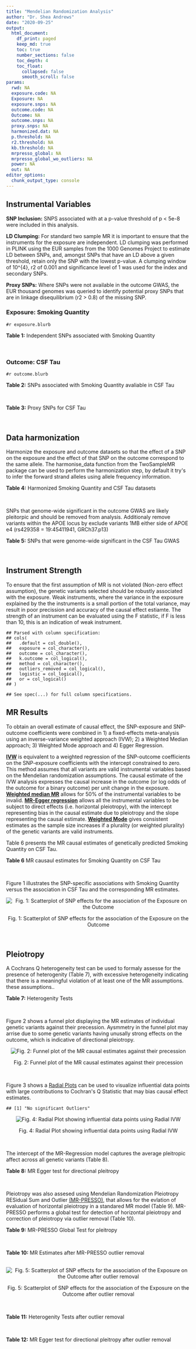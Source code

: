 ```yaml
---
title: "Mendelian Randomization Analysis"
author: "Dr. Shea Andrews"
date: "2020-09-25"
output:
  html_document:
    df_print: paged
    keep_md: true
    toc: true
    number_sections: false
    toc_depth: 4
    toc_float:
      collapsed: false
      smooth_scroll: false
params:
  rwd: NA
  exposure.code: NA
  Exposure: NA
  exposure.snps: NA
  outcome.code: NA
  Outcome: NA
  outcome.snps: NA
  proxy.snps: NA
  harmonized.dat: NA
  p.threshold: NA
  r2.threshold: NA
  kb.threshold: NA
  mrpresso_global: NA
  mrpresso_global_wo_outliers: NA
  power: NA
  out: NA
editor_options:
  chunk_output_type: console
---
```







## Instrumental Variables
**SNP Inclusion:** SNPS associated with at a p-value threshold of p < 5e-8 were included in this analysis.
<br>

**LD Clumping:** For standard two sample MR it is important to ensure that the instruments for the exposure are independent. LD clumping was performed in PLINK using the EUR samples from the 1000 Genomes Project to estimate LD between SNPs, and, amongst SNPs that have an LD above a given threshold, retain only the SNP with the lowest p-value. A clumping window of 10^{4}, r2 of 0.001 and significance level of 1 was used for the index and secondary SNPs.
<br>

**Proxy SNPs:** Where SNPs were not available in the outcome GWAS, the EUR thousand genomes was queried to identify potential proxy SNPs that are in linkage disequilibrium (r2 > 0.8) of the missing SNP.
<br>

### Exposure: Smoking Quantity
`#r exposure.blurb`
<br>

**Table 1:** Independent SNPs associated with Smoking Quantity
<div data-pagedtable="false">
  <script data-pagedtable-source type="application/json">
{"columns":[{"label":["SNP"],"name":[1],"type":["chr"],"align":["left"]},{"label":["CHROM"],"name":[2],"type":["dbl"],"align":["right"]},{"label":["POS"],"name":[3],"type":["dbl"],"align":["right"]},{"label":["REF"],"name":[4],"type":["chr"],"align":["left"]},{"label":["ALT"],"name":[5],"type":["chr"],"align":["left"]},{"label":["AF"],"name":[6],"type":["dbl"],"align":["right"]},{"label":["BETA"],"name":[7],"type":["dbl"],"align":["right"]},{"label":["SE"],"name":[8],"type":["dbl"],"align":["right"]},{"label":["Z"],"name":[9],"type":["dbl"],"align":["right"]},{"label":["P"],"name":[10],"type":["dbl"],"align":["right"]},{"label":["N"],"name":[11],"type":["dbl"],"align":["right"]},{"label":["TRAIT"],"name":[12],"type":["chr"],"align":["left"]}],"data":[{"1":"rs6663484","2":"1","3":"33878554","4":"T","5":"G","6":"0.3572470","7":"0.009431570","8":"0.001715454","9":"5.498","10":"3.843e-08","11":"335394","12":"Cigarettes_Per_Day"},{"1":"rs11264100","2":"1","3":"35591626","4":"A","5":"G","6":"0.8814240","7":"-0.010396900","8":"0.001714250","9":"-6.065","10":"1.323e-09","11":"335394","12":"Cigarettes_Per_Day"},{"1":"rs2072659","2":"1","3":"154548521","4":"C","5":"G","6":"0.1007260","7":"-0.012620500","8":"0.001711486","9":"-7.374","10":"1.659e-13","11":"335394","12":"Cigarettes_Per_Day"},{"1":"rs34973462","2":"1","3":"175993820","4":"C","5":"T","6":"0.4145770","7":"0.010078692","8":"0.001714646","9":"5.878","10":"4.157e-09","11":"335394","12":"Cigarettes_Per_Day"},{"1":"rs7599488","2":"2","3":"60718347","4":"C","5":"T","6":"0.4428680","7":"0.009946318","8":"0.001709871","9":"5.817","10":"5.974e-09","11":"337334","12":"Cigarettes_Per_Day"},{"1":"rs78408772","2":"2","3":"62710608","4":"C","5":"T","6":"0.0813701","7":"-0.009453846","8":"0.001710484","9":"-5.527","10":"3.250e-08","11":"337334","12":"Cigarettes_Per_Day"},{"1":"rs10204824","2":"2","3":"148372720","4":"A","5":"G","6":"0.5798550","7":"-0.012300300","8":"0.001706952","9":"-7.206","10":"5.754e-13","11":"337334","12":"Cigarettes_Per_Day"},{"1":"rs2084533","2":"3","3":"16872929","4":"C","5":"T","6":"0.3500730","7":"0.010643680","8":"0.001709005","9":"6.228","10":"4.718e-10","11":"337334","12":"Cigarettes_Per_Day"},{"1":"rs7431710","2":"3","3":"48935583","4":"G","5":"A","6":"0.6480000","7":"-0.012329218","8":"0.001711441","9":"-7.204","10":"5.832e-13","11":"335553","12":"Cigarettes_Per_Day"},{"1":"rs58889493","2":"3","3":"85622699","4":"T","5":"A","6":"0.6837700","7":"0.009410614","8":"0.001715074","9":"5.487","10":"4.095e-08","11":"335553","12":"Cigarettes_Per_Day"},{"1":"rs699165","2":"3","3":"136224697","4":"A","5":"G","6":"0.8056560","7":"0.009942930","8":"0.001709877","9":"5.815","10":"6.079e-09","11":"337334","12":"Cigarettes_Per_Day"},{"1":"rs28813180","2":"3","3":"158083918","4":"G","5":"A","6":"0.5027290","7":"-0.011008200","8":"0.001708552","9":"-6.443","10":"1.169e-10","11":"337334","12":"Cigarettes_Per_Day"},{"1":"rs1024323","2":"4","3":"3006043","4":"C","5":"T","6":"0.4675490","7":"-0.009949721","8":"0.001709868","9":"-5.819","10":"5.926e-09","11":"337334","12":"Cigarettes_Per_Day"},{"1":"rs11940255","2":"4","3":"67086288","4":"G","5":"A","6":"0.6773900","7":"-0.010943792","8":"0.001708633","9":"-6.405","10":"1.504e-10","11":"337334","12":"Cigarettes_Per_Day"},{"1":"rs10018253","2":"4","3":"67961464","4":"A","5":"C","6":"0.3268620","7":"0.022056800","8":"0.003634931","9":"6.068","10":"1.295e-09","11":"73380","12":"Cigarettes_Per_Day"},{"1":"rs7766641","2":"6","3":"26184102","4":"G","5":"A","6":"0.3434330","7":"-0.010904588","8":"0.001713211","9":"-6.365","10":"1.954e-10","11":"335553","12":"Cigarettes_Per_Day"},{"1":"rs215600","2":"7","3":"32333642","4":"G","5":"A","6":"0.6815510","7":"-0.016194228","8":"0.001702147","9":"-9.514","10":"1.829e-21","11":"337334","12":"Cigarettes_Per_Day"},{"1":"rs62447179","2":"7","3":"50339609","4":"G","5":"A","6":"0.3121600","7":"-0.009971783","8":"0.001709839","9":"-5.832","10":"5.466e-09","11":"337334","12":"Cigarettes_Per_Day"},{"1":"rs2741351","2":"8","3":"27418040","4":"A","5":"C","6":"0.8433190","7":"0.011704500","8":"0.001707690","9":"6.854","10":"7.189e-12","11":"337334","12":"Cigarettes_Per_Day"},{"1":"rs4236926","2":"8","3":"42578059","4":"T","5":"G","6":"0.7646630","7":"0.020466200","8":"0.001696893","9":"12.061","10":"1.700e-33","11":"337334","12":"Cigarettes_Per_Day"},{"1":"rs790564","2":"8","3":"64604218","4":"A","5":"C","6":"0.7583510","7":"-0.011035300","8":"0.001708519","9":"-6.459","10":"1.055e-10","11":"337334","12":"Cigarettes_Per_Day"},{"1":"rs112151537","2":"9","3":"136455785","4":"C","5":"T","6":"0.0419238","7":"0.012560790","8":"0.001706629","9":"7.360","10":"1.833e-13","11":"337334","12":"Cigarettes_Per_Day"},{"1":"rs3025383","2":"9","3":"136502369","4":"T","5":"C","6":"0.1737550","7":"-0.017286900","8":"0.001700802","9":"-10.164","10":"2.856e-24","11":"337334","12":"Cigarettes_Per_Day"},{"1":"rs11186852","2":"10","3":"93962124","4":"T","5":"C","6":"0.2589970","7":"0.009375700","8":"0.001710582","9":"5.481","10":"4.225e-08","11":"337334","12":"Cigarettes_Per_Day"},{"1":"rs7951365","2":"11","3":"16377044","4":"T","5":"C","6":"0.2905450","7":"0.011608000","8":"0.001707809","9":"6.797","10":"1.066e-11","11":"337334","12":"Cigarettes_Per_Day"},{"1":"rs10742683","2":"11","3":"43667625","4":"G","5":"A","6":"0.4711050","7":"-0.009435166","8":"0.001710509","9":"-5.516","10":"3.470e-08","11":"337334","12":"Cigarettes_Per_Day"},{"1":"rs113001570","2":"11","3":"46737412","4":"A","5":"T","6":"0.0538378","7":"0.010525000","8":"0.001709153","9":"6.158","10":"7.383e-10","11":"337334","12":"Cigarettes_Per_Day"},{"1":"rs7125588","2":"11","3":"113436072","4":"A","5":"G","6":"0.3864800","7":"-0.011853500","8":"0.001707506","9":"-6.942","10":"3.875e-12","11":"337334","12":"Cigarettes_Per_Day"},{"1":"rs11846838","2":"14","3":"104184737","4":"G","5":"A","6":"0.3943150","7":"0.010082117","8":"0.001709703","9":"5.897","10":"3.700e-09","11":"337334","12":"Cigarettes_Per_Day"},{"1":"rs632811","2":"15","3":"59155050","4":"A","5":"G","6":"0.3428420","7":"-0.011826700","8":"0.001832742","9":"-6.453","10":"1.097e-10","11":"292829","12":"Cigarettes_Per_Day"},{"1":"rs10519203","2":"15","3":"78814046","4":"G","5":"A","6":"0.6650290","7":"-0.060766535","8":"0.001663652","9":"-36.526","10":"4.310e-292","11":"330721","12":"Cigarettes_Per_Day"},{"1":"rs4887093","2":"15","3":"79043853","4":"C","5":"G","6":"0.3424310","7":"-0.030542300","8":"0.003612337","9":"-8.455","10":"2.780e-17","11":"73380","12":"Cigarettes_Per_Day"},{"1":"rs182317","2":"15","3":"89943601","4":"G","5":"T","6":"0.3247800","7":"-0.010572371","8":"0.001726101","9":"-6.125","10":"9.082e-10","11":"330721","12":"Cigarettes_Per_Day"},{"1":"rs1592485","2":"16","3":"52093549","4":"C","5":"A","6":"0.6552290","7":"-0.011163824","8":"0.001713294","9":"-6.516","10":"7.210e-11","11":"335394","12":"Cigarettes_Per_Day"},{"1":"rs12924872","2":"16","3":"69552215","4":"C","5":"T","6":"0.4650860","7":"-0.009492899","8":"0.001715378","9":"-5.534","10":"3.130e-08","11":"335394","12":"Cigarettes_Per_Day"},{"1":"rs258321","2":"16","3":"89756473","4":"A","5":"G","6":"0.3990170","7":"0.011058400","8":"0.001713425","9":"6.454","10":"1.086e-10","11":"335394","12":"Cigarettes_Per_Day"},{"1":"rs4485470","2":"18","3":"62125063","4":"G","5":"A","6":"0.6147690","7":"-0.010643685","8":"0.001709005","9":"-6.228","10":"4.729e-10","11":"337334","12":"Cigarettes_Per_Day"},{"1":"rs59208569","2":"19","3":"4044424","4":"G","5":"C","6":"0.8391680","7":"0.010931927","8":"0.001708648","9":"6.398","10":"1.576e-10","11":"337334","12":"Cigarettes_Per_Day"},{"1":"rs34406232","2":"19","3":"41305530","4":"C","5":"A","6":"0.0251468","7":"-0.016630341","8":"0.001718543","9":"-9.677","10":"3.793e-22","11":"330721","12":"Cigarettes_Per_Day"},{"1":"rs56113850","2":"19","3":"41353107","4":"T","5":"C","6":"0.5750370","7":"0.036126600","8":"0.001694336","9":"21.322","10":"7.140e-101","11":"330721","12":"Cigarettes_Per_Day"},{"1":"rs117875279","2":"19","3":"41498715","4":"G","5":"A","6":"0.0172289","7":"-0.010721377","8":"0.001725914","9":"-6.212","10":"5.230e-10","11":"330721","12":"Cigarettes_Per_Day"},{"1":"rs6078373","2":"20","3":"11863500","4":"G","5":"A","6":"0.4282090","7":"0.011213272","8":"0.001708299","9":"6.564","10":"5.243e-11","11":"337334","12":"Cigarettes_Per_Day"},{"1":"rs1737894","2":"20","3":"31054702","4":"C","5":"G","6":"0.4553280","7":"0.011746800","8":"0.001707638","9":"6.879","10":"6.042e-12","11":"337334","12":"Cigarettes_Per_Day"},{"1":"rs2273500","2":"20","3":"61986949","4":"T","5":"C","6":"0.1678790","7":"0.018190100","8":"0.001699691","9":"10.702","10":"9.928e-27","11":"337334","12":"Cigarettes_Per_Day"},{"1":"rs7281463","2":"21","3":"40520783","4":"A","5":"C","6":"0.3389620","7":"0.009589740","8":"0.001710316","9":"5.607","10":"2.061e-08","11":"337334","12":"Cigarettes_Per_Day"}],"options":{"columns":{"min":{},"max":[10]},"rows":{"min":[10],"max":[10]},"pages":{}}}
  </script>
</div>
<br>

### Outcome: CSF Tau
`#r outcome.blurb`
<br>

**Table 2:** SNPs associated with Smoking Quantity avaliable in CSF Tau
<div data-pagedtable="false">
  <script data-pagedtable-source type="application/json">
{"columns":[{"label":["SNP"],"name":[1],"type":["chr"],"align":["left"]},{"label":["CHROM"],"name":[2],"type":["dbl"],"align":["right"]},{"label":["POS"],"name":[3],"type":["dbl"],"align":["right"]},{"label":["REF"],"name":[4],"type":["chr"],"align":["left"]},{"label":["ALT"],"name":[5],"type":["chr"],"align":["left"]},{"label":["AF"],"name":[6],"type":["dbl"],"align":["right"]},{"label":["BETA"],"name":[7],"type":["dbl"],"align":["right"]},{"label":["SE"],"name":[8],"type":["dbl"],"align":["right"]},{"label":["Z"],"name":[9],"type":["dbl"],"align":["right"]},{"label":["P"],"name":[10],"type":["dbl"],"align":["right"]},{"label":["N"],"name":[11],"type":["dbl"],"align":["right"]},{"label":["TRAIT"],"name":[12],"type":["chr"],"align":["left"]}],"data":[{"1":"rs6663484","2":"1","3":"33878554","4":"T","5":"G","6":"0.3572470","7":"-0.0037580","8":"0.005983","9":"-0.62811299","10":"0.53000","11":"3146","12":"CSF_tau"},{"1":"rs34973462","2":"1","3":"175993820","4":"C","5":"T","6":"0.4145770","7":"-0.0062570","8":"0.005915","9":"-1.05781910","10":"0.29020","11":"3146","12":"CSF_tau"},{"1":"rs7599488","2":"2","3":"60718347","4":"C","5":"T","6":"0.4428680","7":"0.0030230","8":"0.005741","9":"0.52656332","10":"0.59860","11":"3146","12":"CSF_tau"},{"1":"rs2084533","2":"3","3":"16872929","4":"C","5":"T","6":"0.3500730","7":"0.0065970","8":"0.006089","9":"1.08342913","10":"0.27870","11":"3146","12":"CSF_tau"},{"1":"rs7431710","2":"3","3":"48935583","4":"G","5":"A","6":"0.6480000","7":"-0.0075110","8":"0.005922","9":"-1.26832000","10":"0.20480","11":"3146","12":"CSF_tau"},{"1":"rs58889493","2":"3","3":"85622699","4":"T","5":"A","6":"0.6837700","7":"0.0025920","8":"0.005835","9":"0.44421600","10":"0.65700","11":"3146","12":"CSF_tau"},{"1":"rs699165","2":"3","3":"136224697","4":"A","5":"G","6":"0.8056560","7":"0.0098110","8":"0.006511","9":"1.50683000","10":"0.13190","11":"3146","12":"CSF_tau"},{"1":"rs1024323","2":"4","3":"3006043","4":"C","5":"T","6":"0.4675490","7":"-0.0061550","8":"0.005779","9":"-1.06506316","10":"0.28700","11":"3146","12":"CSF_tau"},{"1":"rs11940255","2":"4","3":"67086288","4":"G","5":"A","6":"0.6773900","7":"0.0041380","8":"0.006245","9":"0.66261000","10":"0.50760","11":"3146","12":"CSF_tau"},{"1":"rs10018253","2":"4","3":"67961464","4":"A","5":"C","6":"0.3268620","7":"-0.0030480","8":"0.006488","9":"-0.46979038","10":"0.63850","11":"3146","12":"CSF_tau"},{"1":"rs7766641","2":"6","3":"26184102","4":"G","5":"A","6":"0.3434330","7":"-0.0054810","8":"0.006303","9":"-0.86958591","10":"0.38450","11":"3146","12":"CSF_tau"},{"1":"rs215600","2":"7","3":"32333642","4":"G","5":"A","6":"0.6815510","7":"0.0079880","8":"0.006016","9":"1.32779000","10":"0.18440","11":"3146","12":"CSF_tau"},{"1":"rs62447179","2":"7","3":"50339609","4":"G","5":"A","6":"0.3121600","7":"-0.0008372","8":"0.006349","9":"-0.13186329","10":"0.89510","11":"3146","12":"CSF_tau"},{"1":"rs2741351","2":"8","3":"27418040","4":"A","5":"C","6":"0.8433190","7":"0.0007708","8":"0.007419","9":"0.10389500","10":"0.91730","11":"3146","12":"CSF_tau"},{"1":"rs4236926","2":"8","3":"42578059","4":"T","5":"G","6":"0.7646630","7":"-0.0004703","8":"0.006902","9":"-0.06813970","10":"0.94570","11":"3146","12":"CSF_tau"},{"1":"rs790564","2":"8","3":"64604218","4":"A","5":"C","6":"0.7583510","7":"0.0002608","8":"0.006380","9":"0.04087770","10":"0.96740","11":"3146","12":"CSF_tau"},{"1":"rs3025383","2":"9","3":"136502369","4":"T","5":"C","6":"0.1737550","7":"-0.0031330","8":"0.007673","9":"-0.40831487","10":"0.68300","11":"3146","12":"CSF_tau"},{"1":"rs11186852","2":"10","3":"93962124","4":"T","5":"C","6":"0.2589970","7":"-0.0029040","8":"0.006555","9":"-0.44302059","10":"0.65780","11":"3146","12":"CSF_tau"},{"1":"rs7951365","2":"11","3":"16377044","4":"T","5":"C","6":"0.2905450","7":"0.0085440","8":"0.006277","9":"1.36115979","10":"0.17360","11":"3146","12":"CSF_tau"},{"1":"rs10742683","2":"11","3":"43667625","4":"G","5":"A","6":"0.4711050","7":"0.0031460","8":"0.005745","9":"0.54760661","10":"0.58400","11":"3146","12":"CSF_tau"},{"1":"rs113001570","2":"11","3":"46737412","4":"A","5":"T","6":"0.0538378","7":"-0.0077040","8":"0.012480","9":"-0.61730769","10":"0.53720","11":"3146","12":"CSF_tau"},{"1":"rs7125588","2":"11","3":"113436072","4":"A","5":"G","6":"0.3864800","7":"0.0001272","8":"0.005713","9":"0.02226501","10":"0.98220","11":"3146","12":"CSF_tau"},{"1":"rs632811","2":"15","3":"59155050","4":"A","5":"G","6":"0.3428420","7":"-0.0001360","8":"0.006155","9":"-0.02209586","10":"0.98240","11":"3146","12":"CSF_tau"},{"1":"rs10519203","2":"15","3":"78814046","4":"G","5":"A","6":"0.6650290","7":"0.0080240","8":"0.005899","9":"1.36023000","10":"0.17390","11":"3146","12":"CSF_tau"},{"1":"rs1592485","2":"16","3":"52093549","4":"C","5":"A","6":"0.6552290","7":"0.0002141","8":"0.005756","9":"0.03719600","10":"0.97030","11":"3146","12":"CSF_tau"},{"1":"rs12924872","2":"16","3":"69552215","4":"C","5":"T","6":"0.4650860","7":"-0.0018980","8":"0.005746","9":"-0.33031674","10":"0.74120","11":"3146","12":"CSF_tau"},{"1":"rs258321","2":"16","3":"89756473","4":"A","5":"G","6":"0.3990170","7":"-0.0143700","8":"0.006118","9":"-2.34880680","10":"0.01891","11":"3146","12":"CSF_tau"},{"1":"rs4485470","2":"18","3":"62125063","4":"G","5":"A","6":"0.6147690","7":"0.0038820","8":"0.005846","9":"0.66404400","10":"0.50680","11":"3146","12":"CSF_tau"},{"1":"rs34406232","2":"19","3":"41305530","4":"C","5":"A","6":"0.0251468","7":"0.0202000","8":"0.018990","9":"1.06371775","10":"0.28750","11":"3146","12":"CSF_tau"},{"1":"rs6078373","2":"20","3":"11863500","4":"G","5":"A","6":"0.4282090","7":"0.0070530","8":"0.005739","9":"1.22895975","10":"0.21920","11":"3146","12":"CSF_tau"},{"1":"rs1737894","2":"20","3":"31054702","4":"C","5":"G","6":"0.4553280","7":"0.0022320","8":"0.005929","9":"0.37645471","10":"0.70660","11":"3146","12":"CSF_tau"},{"1":"rs7281463","2":"21","3":"40520783","4":"A","5":"C","6":"0.3389620","7":"-0.0010900","8":"0.005663","9":"-0.19247749","10":"0.84730","11":"3146","12":"CSF_tau"},{"1":"rs11264100","2":"NA","3":"NA","4":"NA","5":"NA","6":"NA","7":"NA","8":"NA","9":"NA","10":"NA","11":"NA","12":"NA"},{"1":"rs2072659","2":"NA","3":"NA","4":"NA","5":"NA","6":"NA","7":"NA","8":"NA","9":"NA","10":"NA","11":"NA","12":"NA"},{"1":"rs78408772","2":"NA","3":"NA","4":"NA","5":"NA","6":"NA","7":"NA","8":"NA","9":"NA","10":"NA","11":"NA","12":"NA"},{"1":"rs10204824","2":"NA","3":"NA","4":"NA","5":"NA","6":"NA","7":"NA","8":"NA","9":"NA","10":"NA","11":"NA","12":"NA"},{"1":"rs28813180","2":"NA","3":"NA","4":"NA","5":"NA","6":"NA","7":"NA","8":"NA","9":"NA","10":"NA","11":"NA","12":"NA"},{"1":"rs112151537","2":"NA","3":"NA","4":"NA","5":"NA","6":"NA","7":"NA","8":"NA","9":"NA","10":"NA","11":"NA","12":"NA"},{"1":"rs11846838","2":"NA","3":"NA","4":"NA","5":"NA","6":"NA","7":"NA","8":"NA","9":"NA","10":"NA","11":"NA","12":"NA"},{"1":"rs4887093","2":"NA","3":"NA","4":"NA","5":"NA","6":"NA","7":"NA","8":"NA","9":"NA","10":"NA","11":"NA","12":"NA"},{"1":"rs182317","2":"NA","3":"NA","4":"NA","5":"NA","6":"NA","7":"NA","8":"NA","9":"NA","10":"NA","11":"NA","12":"NA"},{"1":"rs59208569","2":"NA","3":"NA","4":"NA","5":"NA","6":"NA","7":"NA","8":"NA","9":"NA","10":"NA","11":"NA","12":"NA"},{"1":"rs56113850","2":"NA","3":"NA","4":"NA","5":"NA","6":"NA","7":"NA","8":"NA","9":"NA","10":"NA","11":"NA","12":"NA"},{"1":"rs117875279","2":"NA","3":"NA","4":"NA","5":"NA","6":"NA","7":"NA","8":"NA","9":"NA","10":"NA","11":"NA","12":"NA"},{"1":"rs2273500","2":"NA","3":"NA","4":"NA","5":"NA","6":"NA","7":"NA","8":"NA","9":"NA","10":"NA","11":"NA","12":"NA"}],"options":{"columns":{"min":{},"max":[10]},"rows":{"min":[10],"max":[10]},"pages":{}}}
  </script>
</div>
<br>

**Table 3:** Proxy SNPs for CSF Tau
<div data-pagedtable="false">
  <script data-pagedtable-source type="application/json">
{"columns":[{"label":["target_snp"],"name":[1],"type":["chr"],"align":["left"]},{"label":["proxy_snp"],"name":[2],"type":["chr"],"align":["left"]},{"label":["ld.r2"],"name":[3],"type":["dbl"],"align":["right"]},{"label":["Dprime"],"name":[4],"type":["dbl"],"align":["right"]},{"label":["PHASE"],"name":[5],"type":["chr"],"align":["left"]},{"label":["X12"],"name":[6],"type":["lgl"],"align":["right"]},{"label":["CHROM"],"name":[7],"type":["dbl"],"align":["right"]},{"label":["POS"],"name":[8],"type":["dbl"],"align":["right"]},{"label":["REF.proxy"],"name":[9],"type":["chr"],"align":["left"]},{"label":["ALT.proxy"],"name":[10],"type":["chr"],"align":["left"]},{"label":["AF"],"name":[11],"type":["dbl"],"align":["right"]},{"label":["BETA"],"name":[12],"type":["dbl"],"align":["right"]},{"label":["SE"],"name":[13],"type":["dbl"],"align":["right"]},{"label":["Z"],"name":[14],"type":["dbl"],"align":["right"]},{"label":["P"],"name":[15],"type":["dbl"],"align":["right"]},{"label":["N"],"name":[16],"type":["dbl"],"align":["right"]},{"label":["TRAIT"],"name":[17],"type":["chr"],"align":["left"]},{"label":["ref"],"name":[18],"type":["chr"],"align":["left"]},{"label":["ref.proxy"],"name":[19],"type":["chr"],"align":["left"]},{"label":["alt"],"name":[20],"type":["chr"],"align":["left"]},{"label":["alt.proxy"],"name":[21],"type":["chr"],"align":["left"]},{"label":["ALT"],"name":[22],"type":["chr"],"align":["left"]},{"label":["REF"],"name":[23],"type":["chr"],"align":["left"]},{"label":["proxy.outcome"],"name":[24],"type":["lgl"],"align":["right"]}],"data":[{"1":"rs11264100","2":"rs2935945","3":"0.921559","4":"1.000000","5":"AG/GA","6":"NA","7":"1","8":"35584165","9":"A","10":"G","11":"0.1134960","12":"0.0031190","13":"0.009139","14":"0.34128460","15":"0.7329","16":"3146","17":"CSF_tau","18":"A","19":"G","20":"G","21":"A","22":"A","23":"G","24":"TRUE"},{"1":"rs78408772","2":"rs13388903","3":"0.816290","4":"0.969276","5":"TC/CA","6":"NA","7":"2","8":"62726068","9":"A","10":"C","11":"0.1088950","12":"-0.0082850","13":"0.008989","14":"-0.92168206","15":"0.3568","16":"3146","17":"CSF_tau","18":"T","19":"C","20":"C","21":"A","22":"T","23":"C","24":"TRUE"},{"1":"rs10204824","2":"rs4534992","3":"0.848374","4":"0.956929","5":"AA/GG","6":"NA","7":"2","8":"148360863","9":"G","10":"A","11":"0.4056600","12":"0.0002731","13":"0.006093","14":"0.04482193","15":"0.9643","16":"3146","17":"CSF_tau","18":"A","19":"A","20":"G","21":"G","22":"A","23":"G","24":"TRUE"},{"1":"rs28813180","2":"rs4680426","3":"1.000000","4":"1.000000","5":"AG/GA","6":"NA","7":"3","8":"158053448","9":"A","10":"G","11":"0.5032760","12":"0.0041600","13":"0.005690","14":"0.73110721","15":"0.4647","16":"3146","17":"CSF_tau","18":"A","19":"G","20":"G","21":"A","22":"A","23":"G","24":"TRUE"},{"1":"rs11846838","2":"rs1799796","3":"0.980944","4":"0.990426","5":"AC/GT","6":"NA","7":"14","8":"104165927","9":"T","10":"C","11":"0.3932750","12":"0.0089140","13":"0.006067","14":"1.46925993","15":"0.1419","16":"3146","17":"CSF_tau","18":"A","19":"C","20":"G","21":"T","22":"A","23":"G","24":"TRUE"},{"1":"rs117875279","2":"rs73933714","3":"0.899097","4":"1.000000","5":"AG/GT","6":"NA","7":"19","8":"41469850","9":"T","10":"G","11":"0.0183303","12":"-0.0158500","13":"0.020380","14":"-0.77772326","15":"0.4368","16":"3146","17":"CSF_tau","18":"A","19":"G","20":"G","21":"T","22":"A","23":"G","24":"TRUE"},{"1":"rs2072659","2":"NA","3":"NA","4":"NA","5":"NA","6":"NA","7":"NA","8":"NA","9":"NA","10":"NA","11":"NA","12":"NA","13":"NA","14":"NA","15":"NA","16":"NA","17":"NA","18":"NA","19":"NA","20":"NA","21":"NA","22":"NA","23":"NA","24":"NA"},{"1":"rs112151537","2":"NA","3":"NA","4":"NA","5":"NA","6":"NA","7":"NA","8":"NA","9":"NA","10":"NA","11":"NA","12":"NA","13":"NA","14":"NA","15":"NA","16":"NA","17":"NA","18":"NA","19":"NA","20":"NA","21":"NA","22":"NA","23":"NA","24":"NA"},{"1":"rs182317","2":"NA","3":"NA","4":"NA","5":"NA","6":"NA","7":"NA","8":"NA","9":"NA","10":"NA","11":"NA","12":"NA","13":"NA","14":"NA","15":"NA","16":"NA","17":"NA","18":"NA","19":"NA","20":"NA","21":"NA","22":"NA","23":"NA","24":"NA"},{"1":"rs59208569","2":"NA","3":"NA","4":"NA","5":"NA","6":"NA","7":"NA","8":"NA","9":"NA","10":"NA","11":"NA","12":"NA","13":"NA","14":"NA","15":"NA","16":"NA","17":"NA","18":"NA","19":"NA","20":"NA","21":"NA","22":"NA","23":"NA","24":"NA"},{"1":"rs56113850","2":"NA","3":"NA","4":"NA","5":"NA","6":"NA","7":"NA","8":"NA","9":"NA","10":"NA","11":"NA","12":"NA","13":"NA","14":"NA","15":"NA","16":"NA","17":"NA","18":"NA","19":"NA","20":"NA","21":"NA","22":"NA","23":"NA","24":"NA"},{"1":"rs2273500","2":"NA","3":"NA","4":"NA","5":"NA","6":"NA","7":"NA","8":"NA","9":"NA","10":"NA","11":"NA","12":"NA","13":"NA","14":"NA","15":"NA","16":"NA","17":"NA","18":"NA","19":"NA","20":"NA","21":"NA","22":"NA","23":"NA","24":"NA"}],"options":{"columns":{"min":{},"max":[10]},"rows":{"min":[10],"max":[10]},"pages":{}}}
  </script>
</div>
<br>

## Data harmonization
Harmonize the exposure and outcome datasets so that the effect of a SNP on the exposure and the effect of that SNP on the outcome correspond to the same allele. The harmonise_data function from the TwoSampleMR package can be used to perform the harmonization step, by default it try's to infer the forward strand alleles using allele frequency information.
<br>

**Table 4:** Harmonized Smoking Quantity and CSF Tau datasets
<div data-pagedtable="false">
  <script data-pagedtable-source type="application/json">
{"columns":[{"label":["SNP"],"name":[1],"type":["chr"],"align":["left"]},{"label":["effect_allele.exposure"],"name":[2],"type":["chr"],"align":["left"]},{"label":["other_allele.exposure"],"name":[3],"type":["chr"],"align":["left"]},{"label":["effect_allele.outcome"],"name":[4],"type":["chr"],"align":["left"]},{"label":["other_allele.outcome"],"name":[5],"type":["chr"],"align":["left"]},{"label":["beta.exposure"],"name":[6],"type":["dbl"],"align":["right"]},{"label":["beta.outcome"],"name":[7],"type":["dbl"],"align":["right"]},{"label":["eaf.exposure"],"name":[8],"type":["dbl"],"align":["right"]},{"label":["eaf.outcome"],"name":[9],"type":["dbl"],"align":["right"]},{"label":["remove"],"name":[10],"type":["lgl"],"align":["right"]},{"label":["palindromic"],"name":[11],"type":["lgl"],"align":["right"]},{"label":["ambiguous"],"name":[12],"type":["lgl"],"align":["right"]},{"label":["id.outcome"],"name":[13],"type":["chr"],"align":["left"]},{"label":["chr.outcome"],"name":[14],"type":["dbl"],"align":["right"]},{"label":["pos.outcome"],"name":[15],"type":["dbl"],"align":["right"]},{"label":["se.outcome"],"name":[16],"type":["dbl"],"align":["right"]},{"label":["z.outcome"],"name":[17],"type":["dbl"],"align":["right"]},{"label":["pval.outcome"],"name":[18],"type":["dbl"],"align":["right"]},{"label":["samplesize.outcome"],"name":[19],"type":["dbl"],"align":["right"]},{"label":["outcome"],"name":[20],"type":["chr"],"align":["left"]},{"label":["mr_keep.outcome"],"name":[21],"type":["lgl"],"align":["right"]},{"label":["pval_origin.outcome"],"name":[22],"type":["chr"],"align":["left"]},{"label":["chr.exposure"],"name":[23],"type":["dbl"],"align":["right"]},{"label":["pos.exposure"],"name":[24],"type":["dbl"],"align":["right"]},{"label":["se.exposure"],"name":[25],"type":["dbl"],"align":["right"]},{"label":["z.exposure"],"name":[26],"type":["dbl"],"align":["right"]},{"label":["pval.exposure"],"name":[27],"type":["dbl"],"align":["right"]},{"label":["samplesize.exposure"],"name":[28],"type":["dbl"],"align":["right"]},{"label":["exposure"],"name":[29],"type":["chr"],"align":["left"]},{"label":["mr_keep.exposure"],"name":[30],"type":["lgl"],"align":["right"]},{"label":["pval_origin.exposure"],"name":[31],"type":["chr"],"align":["left"]},{"label":["id.exposure"],"name":[32],"type":["chr"],"align":["left"]},{"label":["action"],"name":[33],"type":["dbl"],"align":["right"]},{"label":["mr_keep"],"name":[34],"type":["lgl"],"align":["right"]},{"label":["pt"],"name":[35],"type":["dbl"],"align":["right"]},{"label":["pleitropy_keep"],"name":[36],"type":["lgl"],"align":["right"]},{"label":["mrpresso_RSSobs"],"name":[37],"type":["lgl"],"align":["right"]},{"label":["mrpresso_pval"],"name":[38],"type":["lgl"],"align":["right"]},{"label":["mrpresso_keep"],"name":[39],"type":["lgl"],"align":["right"]}],"data":[{"1":"rs10018253","2":"C","3":"A","4":"C","5":"A","6":"0.022056800","7":"-0.0030480","8":"0.3268620","9":"0.3268620","10":"FALSE","11":"FALSE","12":"FALSE","13":"zy2Vvm","14":"4","15":"67961464","16":"0.006488","17":"-0.46979038","18":"0.63850","19":"3146","20":"Deming2017tau","21":"TRUE","22":"reported","23":"4","24":"67961464","25":"0.003634931","26":"6.068","27":"1.295e-09","28":"73380","29":"Liu2019smkcpd23andMe","30":"TRUE","31":"reported","32":"YTsqaH","33":"2","34":"TRUE","35":"5e-08","36":"TRUE","37":"NA","38":"NA","39":"TRUE"},{"1":"rs10204824","2":"G","3":"A","4":"G","5":"A","6":"-0.012300300","7":"-0.0002731","8":"0.5798550","9":"0.5943400","10":"FALSE","11":"FALSE","12":"FALSE","13":"zy2Vvm","14":"2","15":"148360863","16":"0.006093","17":"0.04482193","18":"0.96430","19":"3146","20":"Deming2017tau","21":"TRUE","22":"reported","23":"2","24":"148372720","25":"0.001706952","26":"-7.206","27":"5.754e-13","28":"337334","29":"Liu2019smkcpd23andMe","30":"TRUE","31":"reported","32":"YTsqaH","33":"2","34":"TRUE","35":"5e-08","36":"TRUE","37":"NA","38":"NA","39":"TRUE"},{"1":"rs1024323","2":"T","3":"C","4":"T","5":"C","6":"-0.009949721","7":"-0.0061550","8":"0.4675490","9":"0.4675490","10":"FALSE","11":"FALSE","12":"FALSE","13":"zy2Vvm","14":"4","15":"3006043","16":"0.005779","17":"-1.06506316","18":"0.28700","19":"3146","20":"Deming2017tau","21":"TRUE","22":"reported","23":"4","24":"3006043","25":"0.001709868","26":"-5.819","27":"5.926e-09","28":"337334","29":"Liu2019smkcpd23andMe","30":"TRUE","31":"reported","32":"YTsqaH","33":"2","34":"TRUE","35":"5e-08","36":"TRUE","37":"NA","38":"NA","39":"TRUE"},{"1":"rs10519203","2":"A","3":"G","4":"A","5":"G","6":"-0.060766535","7":"0.0080240","8":"0.6650290","9":"0.6650290","10":"FALSE","11":"FALSE","12":"FALSE","13":"zy2Vvm","14":"15","15":"78814046","16":"0.005899","17":"1.36023000","18":"0.17390","19":"3146","20":"Deming2017tau","21":"TRUE","22":"reported","23":"15","24":"78814046","25":"0.001663652","26":"-36.526","27":"1.000e-200","28":"330721","29":"Liu2019smkcpd23andMe","30":"TRUE","31":"reported","32":"YTsqaH","33":"2","34":"TRUE","35":"5e-08","36":"TRUE","37":"NA","38":"NA","39":"TRUE"},{"1":"rs10742683","2":"A","3":"G","4":"A","5":"G","6":"-0.009435166","7":"0.0031460","8":"0.4711050","9":"0.4711050","10":"FALSE","11":"FALSE","12":"FALSE","13":"zy2Vvm","14":"11","15":"43667625","16":"0.005745","17":"0.54760661","18":"0.58400","19":"3146","20":"Deming2017tau","21":"TRUE","22":"reported","23":"11","24":"43667625","25":"0.001710509","26":"-5.516","27":"3.470e-08","28":"337334","29":"Liu2019smkcpd23andMe","30":"TRUE","31":"reported","32":"YTsqaH","33":"2","34":"TRUE","35":"5e-08","36":"TRUE","37":"NA","38":"NA","39":"TRUE"},{"1":"rs11186852","2":"C","3":"T","4":"C","5":"T","6":"0.009375700","7":"-0.0029040","8":"0.2589970","9":"0.2589970","10":"FALSE","11":"FALSE","12":"FALSE","13":"zy2Vvm","14":"10","15":"93962124","16":"0.006555","17":"-0.44302059","18":"0.65780","19":"3146","20":"Deming2017tau","21":"TRUE","22":"reported","23":"10","24":"93962124","25":"0.001710582","26":"5.481","27":"4.225e-08","28":"337334","29":"Liu2019smkcpd23andMe","30":"TRUE","31":"reported","32":"YTsqaH","33":"2","34":"TRUE","35":"5e-08","36":"TRUE","37":"NA","38":"NA","39":"TRUE"},{"1":"rs11264100","2":"G","3":"A","4":"G","5":"A","6":"-0.010396900","7":"-0.0031190","8":"0.8814240","9":"0.8865040","10":"FALSE","11":"FALSE","12":"FALSE","13":"zy2Vvm","14":"1","15":"35584165","16":"0.009139","17":"0.34128460","18":"0.73290","19":"3146","20":"Deming2017tau","21":"TRUE","22":"reported","23":"1","24":"35591626","25":"0.001714250","26":"-6.065","27":"1.323e-09","28":"335394","29":"Liu2019smkcpd23andMe","30":"TRUE","31":"reported","32":"YTsqaH","33":"2","34":"TRUE","35":"5e-08","36":"TRUE","37":"NA","38":"NA","39":"TRUE"},{"1":"rs113001570","2":"T","3":"A","4":"T","5":"A","6":"0.010525000","7":"-0.0077040","8":"0.0538378","9":"0.0538378","10":"FALSE","11":"TRUE","12":"FALSE","13":"zy2Vvm","14":"11","15":"46737412","16":"0.012480","17":"-0.61730769","18":"0.53720","19":"3146","20":"Deming2017tau","21":"TRUE","22":"reported","23":"11","24":"46737412","25":"0.001709153","26":"6.158","27":"7.383e-10","28":"337334","29":"Liu2019smkcpd23andMe","30":"TRUE","31":"reported","32":"YTsqaH","33":"2","34":"TRUE","35":"5e-08","36":"TRUE","37":"NA","38":"NA","39":"TRUE"},{"1":"rs117875279","2":"A","3":"G","4":"A","5":"G","6":"-0.010721377","7":"-0.0158500","8":"0.0172289","9":"0.0183303","10":"FALSE","11":"FALSE","12":"FALSE","13":"zy2Vvm","14":"19","15":"41469850","16":"0.020380","17":"-0.77772326","18":"0.43680","19":"3146","20":"Deming2017tau","21":"TRUE","22":"reported","23":"19","24":"41498715","25":"0.001725914","26":"-6.212","27":"5.230e-10","28":"330721","29":"Liu2019smkcpd23andMe","30":"TRUE","31":"reported","32":"YTsqaH","33":"2","34":"TRUE","35":"5e-08","36":"TRUE","37":"NA","38":"NA","39":"TRUE"},{"1":"rs11846838","2":"A","3":"G","4":"A","5":"G","6":"0.010082117","7":"0.0089140","8":"0.3943150","9":"0.3932750","10":"FALSE","11":"FALSE","12":"FALSE","13":"zy2Vvm","14":"14","15":"104165927","16":"0.006067","17":"1.46925993","18":"0.14190","19":"3146","20":"Deming2017tau","21":"TRUE","22":"reported","23":"14","24":"104184737","25":"0.001709703","26":"5.897","27":"3.700e-09","28":"337334","29":"Liu2019smkcpd23andMe","30":"TRUE","31":"reported","32":"YTsqaH","33":"2","34":"TRUE","35":"5e-08","36":"TRUE","37":"NA","38":"NA","39":"TRUE"},{"1":"rs11940255","2":"A","3":"G","4":"A","5":"G","6":"-0.010943792","7":"0.0041380","8":"0.6773900","9":"0.6773900","10":"FALSE","11":"FALSE","12":"FALSE","13":"zy2Vvm","14":"4","15":"67086288","16":"0.006245","17":"0.66261000","18":"0.50760","19":"3146","20":"Deming2017tau","21":"TRUE","22":"reported","23":"4","24":"67086288","25":"0.001708633","26":"-6.405","27":"1.504e-10","28":"337334","29":"Liu2019smkcpd23andMe","30":"TRUE","31":"reported","32":"YTsqaH","33":"2","34":"TRUE","35":"5e-08","36":"TRUE","37":"NA","38":"NA","39":"TRUE"},{"1":"rs12924872","2":"T","3":"C","4":"T","5":"C","6":"-0.009492899","7":"-0.0018980","8":"0.4650860","9":"0.4650860","10":"FALSE","11":"FALSE","12":"FALSE","13":"zy2Vvm","14":"16","15":"69552215","16":"0.005746","17":"-0.33031674","18":"0.74120","19":"3146","20":"Deming2017tau","21":"TRUE","22":"reported","23":"16","24":"69552215","25":"0.001715378","26":"-5.534","27":"3.130e-08","28":"335394","29":"Liu2019smkcpd23andMe","30":"TRUE","31":"reported","32":"YTsqaH","33":"2","34":"TRUE","35":"5e-08","36":"TRUE","37":"NA","38":"NA","39":"TRUE"},{"1":"rs1592485","2":"A","3":"C","4":"A","5":"C","6":"-0.011163824","7":"0.0002141","8":"0.6552290","9":"0.6552290","10":"FALSE","11":"FALSE","12":"FALSE","13":"zy2Vvm","14":"16","15":"52093549","16":"0.005756","17":"0.03719600","18":"0.97030","19":"3146","20":"Deming2017tau","21":"TRUE","22":"reported","23":"16","24":"52093549","25":"0.001713294","26":"-6.516","27":"7.210e-11","28":"335394","29":"Liu2019smkcpd23andMe","30":"TRUE","31":"reported","32":"YTsqaH","33":"2","34":"TRUE","35":"5e-08","36":"TRUE","37":"NA","38":"NA","39":"TRUE"},{"1":"rs1737894","2":"G","3":"C","4":"G","5":"C","6":"0.011746800","7":"0.0022320","8":"0.4553280","9":"0.4553280","10":"FALSE","11":"TRUE","12":"TRUE","13":"zy2Vvm","14":"20","15":"31054702","16":"0.005929","17":"0.37645471","18":"0.70660","19":"3146","20":"Deming2017tau","21":"TRUE","22":"reported","23":"20","24":"31054702","25":"0.001707638","26":"6.879","27":"6.042e-12","28":"337334","29":"Liu2019smkcpd23andMe","30":"TRUE","31":"reported","32":"YTsqaH","33":"2","34":"FALSE","35":"5e-08","36":"TRUE","37":"NA","38":"NA","39":"NA"},{"1":"rs2084533","2":"T","3":"C","4":"T","5":"C","6":"0.010643680","7":"0.0065970","8":"0.3500730","9":"0.3500730","10":"FALSE","11":"FALSE","12":"FALSE","13":"zy2Vvm","14":"3","15":"16872929","16":"0.006089","17":"1.08342913","18":"0.27870","19":"3146","20":"Deming2017tau","21":"TRUE","22":"reported","23":"3","24":"16872929","25":"0.001709005","26":"6.228","27":"4.718e-10","28":"337334","29":"Liu2019smkcpd23andMe","30":"TRUE","31":"reported","32":"YTsqaH","33":"2","34":"TRUE","35":"5e-08","36":"TRUE","37":"NA","38":"NA","39":"TRUE"},{"1":"rs215600","2":"A","3":"G","4":"A","5":"G","6":"-0.016194228","7":"0.0079880","8":"0.6815510","9":"0.6815510","10":"FALSE","11":"FALSE","12":"FALSE","13":"zy2Vvm","14":"7","15":"32333642","16":"0.006016","17":"1.32779000","18":"0.18440","19":"3146","20":"Deming2017tau","21":"TRUE","22":"reported","23":"7","24":"32333642","25":"0.001702147","26":"-9.514","27":"1.829e-21","28":"337334","29":"Liu2019smkcpd23andMe","30":"TRUE","31":"reported","32":"YTsqaH","33":"2","34":"TRUE","35":"5e-08","36":"TRUE","37":"NA","38":"NA","39":"TRUE"},{"1":"rs258321","2":"G","3":"A","4":"G","5":"A","6":"0.011058400","7":"-0.0143700","8":"0.3990170","9":"0.3990170","10":"FALSE","11":"FALSE","12":"FALSE","13":"zy2Vvm","14":"16","15":"89756473","16":"0.006118","17":"-2.34880680","18":"0.01891","19":"3146","20":"Deming2017tau","21":"TRUE","22":"reported","23":"16","24":"89756473","25":"0.001713425","26":"6.454","27":"1.086e-10","28":"335394","29":"Liu2019smkcpd23andMe","30":"TRUE","31":"reported","32":"YTsqaH","33":"2","34":"TRUE","35":"5e-08","36":"TRUE","37":"NA","38":"NA","39":"TRUE"},{"1":"rs2741351","2":"C","3":"A","4":"C","5":"A","6":"0.011704500","7":"0.0007708","8":"0.8433190","9":"0.8433190","10":"FALSE","11":"FALSE","12":"FALSE","13":"zy2Vvm","14":"8","15":"27418040","16":"0.007419","17":"0.10389500","18":"0.91730","19":"3146","20":"Deming2017tau","21":"TRUE","22":"reported","23":"8","24":"27418040","25":"0.001707690","26":"6.854","27":"7.189e-12","28":"337334","29":"Liu2019smkcpd23andMe","30":"TRUE","31":"reported","32":"YTsqaH","33":"2","34":"TRUE","35":"5e-08","36":"TRUE","37":"NA","38":"NA","39":"TRUE"},{"1":"rs28813180","2":"A","3":"G","4":"A","5":"G","6":"-0.011008200","7":"0.0041600","8":"0.5027290","9":"0.5032760","10":"FALSE","11":"FALSE","12":"FALSE","13":"zy2Vvm","14":"3","15":"158053448","16":"0.005690","17":"0.73110721","18":"0.46470","19":"3146","20":"Deming2017tau","21":"TRUE","22":"reported","23":"3","24":"158083918","25":"0.001708552","26":"-6.443","27":"1.169e-10","28":"337334","29":"Liu2019smkcpd23andMe","30":"TRUE","31":"reported","32":"YTsqaH","33":"2","34":"TRUE","35":"5e-08","36":"TRUE","37":"NA","38":"NA","39":"TRUE"},{"1":"rs3025383","2":"C","3":"T","4":"C","5":"T","6":"-0.017286900","7":"-0.0031330","8":"0.1737550","9":"0.1737550","10":"FALSE","11":"FALSE","12":"FALSE","13":"zy2Vvm","14":"9","15":"136502369","16":"0.007673","17":"-0.40831487","18":"0.68300","19":"3146","20":"Deming2017tau","21":"TRUE","22":"reported","23":"9","24":"136502369","25":"0.001700802","26":"-10.164","27":"2.856e-24","28":"337334","29":"Liu2019smkcpd23andMe","30":"TRUE","31":"reported","32":"YTsqaH","33":"2","34":"TRUE","35":"5e-08","36":"TRUE","37":"NA","38":"NA","39":"TRUE"},{"1":"rs34406232","2":"A","3":"C","4":"A","5":"C","6":"-0.016630341","7":"0.0202000","8":"0.0251468","9":"0.0251468","10":"FALSE","11":"FALSE","12":"FALSE","13":"zy2Vvm","14":"19","15":"41305530","16":"0.018990","17":"1.06371775","18":"0.28750","19":"3146","20":"Deming2017tau","21":"TRUE","22":"reported","23":"19","24":"41305530","25":"0.001718543","26":"-9.677","27":"3.793e-22","28":"330721","29":"Liu2019smkcpd23andMe","30":"TRUE","31":"reported","32":"YTsqaH","33":"2","34":"TRUE","35":"5e-08","36":"TRUE","37":"NA","38":"NA","39":"TRUE"},{"1":"rs34973462","2":"T","3":"C","4":"T","5":"C","6":"0.010078692","7":"-0.0062570","8":"0.4145770","9":"0.4145770","10":"FALSE","11":"FALSE","12":"FALSE","13":"zy2Vvm","14":"1","15":"175993820","16":"0.005915","17":"-1.05781910","18":"0.29020","19":"3146","20":"Deming2017tau","21":"TRUE","22":"reported","23":"1","24":"175993820","25":"0.001714646","26":"5.878","27":"4.157e-09","28":"335394","29":"Liu2019smkcpd23andMe","30":"TRUE","31":"reported","32":"YTsqaH","33":"2","34":"TRUE","35":"5e-08","36":"TRUE","37":"NA","38":"NA","39":"TRUE"},{"1":"rs4236926","2":"G","3":"T","4":"G","5":"T","6":"0.020466200","7":"-0.0004703","8":"0.7646630","9":"0.7646630","10":"FALSE","11":"FALSE","12":"FALSE","13":"zy2Vvm","14":"8","15":"42578059","16":"0.006902","17":"-0.06813970","18":"0.94570","19":"3146","20":"Deming2017tau","21":"TRUE","22":"reported","23":"8","24":"42578059","25":"0.001696893","26":"12.061","27":"1.700e-33","28":"337334","29":"Liu2019smkcpd23andMe","30":"TRUE","31":"reported","32":"YTsqaH","33":"2","34":"TRUE","35":"5e-08","36":"TRUE","37":"NA","38":"NA","39":"TRUE"},{"1":"rs4485470","2":"A","3":"G","4":"A","5":"G","6":"-0.010643685","7":"0.0038820","8":"0.6147690","9":"0.6147690","10":"FALSE","11":"FALSE","12":"FALSE","13":"zy2Vvm","14":"18","15":"62125063","16":"0.005846","17":"0.66404400","18":"0.50680","19":"3146","20":"Deming2017tau","21":"TRUE","22":"reported","23":"18","24":"62125063","25":"0.001709005","26":"-6.228","27":"4.729e-10","28":"337334","29":"Liu2019smkcpd23andMe","30":"TRUE","31":"reported","32":"YTsqaH","33":"2","34":"TRUE","35":"5e-08","36":"TRUE","37":"NA","38":"NA","39":"TRUE"},{"1":"rs58889493","2":"A","3":"T","4":"A","5":"T","6":"0.009410614","7":"0.0025920","8":"0.6837700","9":"0.6837700","10":"FALSE","11":"TRUE","12":"FALSE","13":"zy2Vvm","14":"3","15":"85622699","16":"0.005835","17":"0.44421600","18":"0.65700","19":"3146","20":"Deming2017tau","21":"TRUE","22":"reported","23":"3","24":"85622699","25":"0.001715074","26":"5.487","27":"4.095e-08","28":"335553","29":"Liu2019smkcpd23andMe","30":"TRUE","31":"reported","32":"YTsqaH","33":"2","34":"TRUE","35":"5e-08","36":"TRUE","37":"NA","38":"NA","39":"TRUE"},{"1":"rs6078373","2":"A","3":"G","4":"A","5":"G","6":"0.011213272","7":"0.0070530","8":"0.4282090","9":"0.4282090","10":"FALSE","11":"FALSE","12":"FALSE","13":"zy2Vvm","14":"20","15":"11863500","16":"0.005739","17":"1.22895975","18":"0.21920","19":"3146","20":"Deming2017tau","21":"TRUE","22":"reported","23":"20","24":"11863500","25":"0.001708299","26":"6.564","27":"5.243e-11","28":"337334","29":"Liu2019smkcpd23andMe","30":"TRUE","31":"reported","32":"YTsqaH","33":"2","34":"TRUE","35":"5e-08","36":"TRUE","37":"NA","38":"NA","39":"TRUE"},{"1":"rs62447179","2":"A","3":"G","4":"A","5":"G","6":"-0.009971783","7":"-0.0008372","8":"0.3121600","9":"0.3121600","10":"FALSE","11":"FALSE","12":"FALSE","13":"zy2Vvm","14":"7","15":"50339609","16":"0.006349","17":"-0.13186329","18":"0.89510","19":"3146","20":"Deming2017tau","21":"TRUE","22":"reported","23":"7","24":"50339609","25":"0.001709839","26":"-5.832","27":"5.466e-09","28":"337334","29":"Liu2019smkcpd23andMe","30":"TRUE","31":"reported","32":"YTsqaH","33":"2","34":"TRUE","35":"5e-08","36":"TRUE","37":"NA","38":"NA","39":"TRUE"},{"1":"rs632811","2":"G","3":"A","4":"G","5":"A","6":"-0.011826700","7":"-0.0001360","8":"0.3428420","9":"0.3428420","10":"FALSE","11":"FALSE","12":"FALSE","13":"zy2Vvm","14":"15","15":"59155050","16":"0.006155","17":"-0.02209586","18":"0.98240","19":"3146","20":"Deming2017tau","21":"TRUE","22":"reported","23":"15","24":"59155050","25":"0.001832742","26":"-6.453","27":"1.097e-10","28":"292829","29":"Liu2019smkcpd23andMe","30":"TRUE","31":"reported","32":"YTsqaH","33":"2","34":"TRUE","35":"5e-08","36":"TRUE","37":"NA","38":"NA","39":"TRUE"},{"1":"rs6663484","2":"G","3":"T","4":"G","5":"T","6":"0.009431570","7":"-0.0037580","8":"0.3572470","9":"0.3572470","10":"FALSE","11":"FALSE","12":"FALSE","13":"zy2Vvm","14":"1","15":"33878554","16":"0.005983","17":"-0.62811299","18":"0.53000","19":"3146","20":"Deming2017tau","21":"TRUE","22":"reported","23":"1","24":"33878554","25":"0.001715454","26":"5.498","27":"3.843e-08","28":"335394","29":"Liu2019smkcpd23andMe","30":"TRUE","31":"reported","32":"YTsqaH","33":"2","34":"TRUE","35":"5e-08","36":"TRUE","37":"NA","38":"NA","39":"TRUE"},{"1":"rs699165","2":"G","3":"A","4":"G","5":"A","6":"0.009942930","7":"0.0098110","8":"0.8056560","9":"0.8056560","10":"FALSE","11":"FALSE","12":"FALSE","13":"zy2Vvm","14":"3","15":"136224697","16":"0.006511","17":"1.50683000","18":"0.13190","19":"3146","20":"Deming2017tau","21":"TRUE","22":"reported","23":"3","24":"136224697","25":"0.001709877","26":"5.815","27":"6.079e-09","28":"337334","29":"Liu2019smkcpd23andMe","30":"TRUE","31":"reported","32":"YTsqaH","33":"2","34":"TRUE","35":"5e-08","36":"TRUE","37":"NA","38":"NA","39":"TRUE"},{"1":"rs7125588","2":"G","3":"A","4":"G","5":"A","6":"-0.011853500","7":"0.0001272","8":"0.3864800","9":"0.3864800","10":"FALSE","11":"FALSE","12":"FALSE","13":"zy2Vvm","14":"11","15":"113436072","16":"0.005713","17":"0.02226501","18":"0.98220","19":"3146","20":"Deming2017tau","21":"TRUE","22":"reported","23":"11","24":"113436072","25":"0.001707506","26":"-6.942","27":"3.875e-12","28":"337334","29":"Liu2019smkcpd23andMe","30":"TRUE","31":"reported","32":"YTsqaH","33":"2","34":"TRUE","35":"5e-08","36":"TRUE","37":"NA","38":"NA","39":"TRUE"},{"1":"rs7281463","2":"C","3":"A","4":"C","5":"A","6":"0.009589740","7":"-0.0010900","8":"0.3389620","9":"0.3389620","10":"FALSE","11":"FALSE","12":"FALSE","13":"zy2Vvm","14":"21","15":"40520783","16":"0.005663","17":"-0.19247749","18":"0.84730","19":"3146","20":"Deming2017tau","21":"TRUE","22":"reported","23":"21","24":"40520783","25":"0.001710316","26":"5.607","27":"2.061e-08","28":"337334","29":"Liu2019smkcpd23andMe","30":"TRUE","31":"reported","32":"YTsqaH","33":"2","34":"TRUE","35":"5e-08","36":"TRUE","37":"NA","38":"NA","39":"TRUE"},{"1":"rs7431710","2":"A","3":"G","4":"A","5":"G","6":"-0.012329218","7":"-0.0075110","8":"0.6480000","9":"0.6480000","10":"FALSE","11":"FALSE","12":"FALSE","13":"zy2Vvm","14":"3","15":"48935583","16":"0.005922","17":"-1.26832000","18":"0.20480","19":"3146","20":"Deming2017tau","21":"TRUE","22":"reported","23":"3","24":"48935583","25":"0.001711441","26":"-7.204","27":"5.832e-13","28":"335553","29":"Liu2019smkcpd23andMe","30":"TRUE","31":"reported","32":"YTsqaH","33":"2","34":"TRUE","35":"5e-08","36":"TRUE","37":"NA","38":"NA","39":"TRUE"},{"1":"rs7599488","2":"T","3":"C","4":"T","5":"C","6":"0.009946318","7":"0.0030230","8":"0.4428680","9":"0.4428680","10":"FALSE","11":"FALSE","12":"FALSE","13":"zy2Vvm","14":"2","15":"60718347","16":"0.005741","17":"0.52656332","18":"0.59860","19":"3146","20":"Deming2017tau","21":"TRUE","22":"reported","23":"2","24":"60718347","25":"0.001709871","26":"5.817","27":"5.974e-09","28":"337334","29":"Liu2019smkcpd23andMe","30":"TRUE","31":"reported","32":"YTsqaH","33":"2","34":"TRUE","35":"5e-08","36":"TRUE","37":"NA","38":"NA","39":"TRUE"},{"1":"rs7766641","2":"A","3":"G","4":"A","5":"G","6":"-0.010904588","7":"-0.0054810","8":"0.3434330","9":"0.3434330","10":"FALSE","11":"FALSE","12":"FALSE","13":"zy2Vvm","14":"6","15":"26184102","16":"0.006303","17":"-0.86958591","18":"0.38450","19":"3146","20":"Deming2017tau","21":"TRUE","22":"reported","23":"6","24":"26184102","25":"0.001713211","26":"-6.365","27":"1.954e-10","28":"335553","29":"Liu2019smkcpd23andMe","30":"TRUE","31":"reported","32":"YTsqaH","33":"2","34":"TRUE","35":"5e-08","36":"TRUE","37":"NA","38":"NA","39":"TRUE"},{"1":"rs78408772","2":"T","3":"C","4":"T","5":"C","6":"-0.009453846","7":"-0.0082850","8":"0.0813701","9":"0.1088950","10":"FALSE","11":"FALSE","12":"FALSE","13":"zy2Vvm","14":"2","15":"62726068","16":"0.008989","17":"-0.92168206","18":"0.35680","19":"3146","20":"Deming2017tau","21":"TRUE","22":"reported","23":"2","24":"62710608","25":"0.001710484","26":"-5.527","27":"3.250e-08","28":"337334","29":"Liu2019smkcpd23andMe","30":"TRUE","31":"reported","32":"YTsqaH","33":"2","34":"TRUE","35":"5e-08","36":"TRUE","37":"NA","38":"NA","39":"TRUE"},{"1":"rs790564","2":"C","3":"A","4":"C","5":"A","6":"-0.011035300","7":"0.0002608","8":"0.7583510","9":"0.7583510","10":"FALSE","11":"FALSE","12":"FALSE","13":"zy2Vvm","14":"8","15":"64604218","16":"0.006380","17":"0.04087770","18":"0.96740","19":"3146","20":"Deming2017tau","21":"TRUE","22":"reported","23":"8","24":"64604218","25":"0.001708519","26":"-6.459","27":"1.055e-10","28":"337334","29":"Liu2019smkcpd23andMe","30":"TRUE","31":"reported","32":"YTsqaH","33":"2","34":"TRUE","35":"5e-08","36":"TRUE","37":"NA","38":"NA","39":"TRUE"},{"1":"rs7951365","2":"C","3":"T","4":"C","5":"T","6":"0.011608000","7":"0.0085440","8":"0.2905450","9":"0.2905450","10":"FALSE","11":"FALSE","12":"FALSE","13":"zy2Vvm","14":"11","15":"16377044","16":"0.006277","17":"1.36115979","18":"0.17360","19":"3146","20":"Deming2017tau","21":"TRUE","22":"reported","23":"11","24":"16377044","25":"0.001707809","26":"6.797","27":"1.066e-11","28":"337334","29":"Liu2019smkcpd23andMe","30":"TRUE","31":"reported","32":"YTsqaH","33":"2","34":"TRUE","35":"5e-08","36":"TRUE","37":"NA","38":"NA","39":"TRUE"}],"options":{"columns":{"min":{},"max":[10]},"rows":{"min":[10],"max":[10]},"pages":{}}}
  </script>
</div>
<br>

SNPs that genome-wide significant in the outcome GWAS are likely pleitorpic and should be removed from analysis. Additionaly remove variants within the APOE locus by exclude variants 1MB either side of APOE e4 (rs429358 = 19:45411941, GRCh37.p13)
<br>


**Table 5:** SNPs that were genome-wide significant in the CSF Tau GWAS
<div data-pagedtable="false">
  <script data-pagedtable-source type="application/json">
{"columns":[{"label":["SNP"],"name":[1],"type":["chr"],"align":["left"]},{"label":["chr.outcome"],"name":[2],"type":["dbl"],"align":["right"]},{"label":["pos.outcome"],"name":[3],"type":["dbl"],"align":["right"]},{"label":["pval.exposure"],"name":[4],"type":["dbl"],"align":["right"]},{"label":["pval.outcome"],"name":[5],"type":["dbl"],"align":["right"]}],"data":[],"options":{"columns":{"min":{},"max":[10]},"rows":{"min":[10],"max":[10]},"pages":{}}}
  </script>
</div>
<br>


## Instrument Strength
To ensure that the first assumption of MR is not violated (Non-zero effect assumption), the genetic variants selected should be robustly associated with the exposure. Weak instruments, where the variance in the exposure explained by the the instruments is a small portion of the total variance, may result in poor precission and accuracy of the causal effect estiamte. The strength of an instrument can be evaluated using the F statistic, if F is less than 10, this is an indication of weak instrument.


```
## Parsed with column specification:
## cols(
##   .default = col_double(),
##   exposure = col_character(),
##   outcome = col_character(),
##   k.outcome = col_logical(),
##   method = col_character(),
##   outliers_removed = col_logical(),
##   logistic = col_logical(),
##   or = col_logical()
## )
```

```
## See spec(...) for full column specifications.
```

<div data-pagedtable="false">
  <script data-pagedtable-source type="application/json">
{"columns":[{"label":["outliers_removed"],"name":[1],"type":["lgl"],"align":["right"]},{"label":["pve.exposure"],"name":[2],"type":["dbl"],"align":["right"]},{"label":["F"],"name":[3],"type":["dbl"],"align":["right"]},{"label":["Alpha"],"name":[4],"type":["dbl"],"align":["right"]},{"label":["NCP"],"name":[5],"type":["dbl"],"align":["right"]},{"label":["Power"],"name":[6],"type":["dbl"],"align":["right"]}],"data":[{"1":"FALSE","2":"0.009047424","3":"83.23032","4":"0.05","5":"0.5774208","6":"0.1183194"}],"options":{"columns":{"min":{},"max":[10]},"rows":{"min":[10],"max":[10]},"pages":{}}}
  </script>
</div>

##  MR Results
To obtain an overall estimate of causal effect, the SNP-exposure and SNP-outcome coefficients were combined in 1) a fixed-effects meta-analysis using an inverse-variance weighted approach (IVW); 2) a Weighted Median approach; 3) Weighted Mode approach and 4) Egger Regression.


[**IVW**](https://doi.org/10.1002/gepi.21758) is equivalent to a weighted regression of the SNP-outcome coefficients on the SNP-exposure coefficients with the intercept constrained to zero. This method assumes that all variants are valid instrumental variables based on the Mendelian randomization assumptions. The causal estimate of the IVW analysis expresses the causal increase in the outcome (or log odds of the outcome for a binary outcome) per unit change in the exposure. [**Weighted median MR**](https://doi.org/10.1002/gepi.21965) allows for 50% of the instrumental variables to be invalid. [**MR-Egger regression**](https://doi.org/10.1093/ije/dyw220) allows all the instrumental variables to be subject to direct effects (i.e. horizontal pleiotropy), with the intercept representing bias in the causal estimate due to pleiotropy and the slope representing the causal estimate. [**Weighted Mode**](https://doi.org/10.1093/ije/dyx102) gives consistent estimates as the sample size increases if a plurality (or weighted plurality) of the genetic variants are valid instruments.
<br>



Table 6 presents the MR causal estimates of genetically predicted Smoking Quantity on CSF Tau.
<br>

**Table 6** MR causaul estimates for Smoking Quantity on CSF Tau
<div data-pagedtable="false">
  <script data-pagedtable-source type="application/json">
{"columns":[{"label":["id.exposure"],"name":[1],"type":["chr"],"align":["left"]},{"label":["id.outcome"],"name":[2],"type":["chr"],"align":["left"]},{"label":["outcome"],"name":[3],"type":["fctr"],"align":["left"]},{"label":["exposure"],"name":[4],"type":["fctr"],"align":["left"]},{"label":["method"],"name":[5],"type":["fctr"],"align":["left"]},{"label":["nsnp"],"name":[6],"type":["int"],"align":["right"]},{"label":["b"],"name":[7],"type":["dbl"],"align":["right"]},{"label":["se"],"name":[8],"type":["dbl"],"align":["right"]},{"label":["pval"],"name":[9],"type":["dbl"],"align":["right"]}],"data":[{"1":"YTsqaH","2":"zy2Vvm","3":"Deming2017tau","4":"Liu2019smkcpd23andMe","5":"Inverse variance weighted (fixed effects)","6":"37","7":"-0.04759207","8":"0.06635359","9":"0.4732203"},{"1":"YTsqaH","2":"zy2Vvm","3":"Deming2017tau","4":"Liu2019smkcpd23andMe","5":"Weighted median","6":"37","7":"-0.12643191","8":"0.09060995","9":"0.1629126"},{"1":"YTsqaH","2":"zy2Vvm","3":"Deming2017tau","4":"Liu2019smkcpd23andMe","5":"Weighted mode","6":"37","7":"-0.12217721","8":"0.08800354","9":"0.1735708"},{"1":"YTsqaH","2":"zy2Vvm","3":"Deming2017tau","4":"Liu2019smkcpd23andMe","5":"MR Egger","6":"37","7":"-0.18939426","8":"0.11587346","9":"0.1111196"}],"options":{"columns":{"min":{},"max":[10]},"rows":{"min":[10],"max":[10]},"pages":{}}}
  </script>
</div>
<br>

Figure 1 illustrates the SNP-specific associations with Smoking Quantity versus the association in CSF Tau and the corresponding MR estimates.
<br>

<div class="figure" style="text-align: center">
<img src="/sc/arion/projects/LOAD/shea/Projects/MR_ADPhenome/results/MR_ADphenome/Liu2019smkcpd23andMe/Deming2017tau/Liu2019smkcpd23andMe_5e-8_Deming2017tau_MR_Analaysis_files/figure-html/scatter_plot-1.png" alt="Fig. 1: Scatterplot of SNP effects for the association of the Exposure on the Outcome"  />
<p class="caption">Fig. 1: Scatterplot of SNP effects for the association of the Exposure on the Outcome</p>
</div>
<br>


## Pleiotropy
A Cochrans Q heterogeneity test can be used to formaly assesse for the presence of heterogenity (Table 7), with excessive heterogeneity indicating that there is a meaningful violation of at least one of the MR assumptions.
these assumptions..
<br>

**Table 7:** Heterogenity Tests
<div data-pagedtable="false">
  <script data-pagedtable-source type="application/json">
{"columns":[{"label":["id.exposure"],"name":[1],"type":["chr"],"align":["left"]},{"label":["id.outcome"],"name":[2],"type":["chr"],"align":["left"]},{"label":["outcome"],"name":[3],"type":["fctr"],"align":["left"]},{"label":["exposure"],"name":[4],"type":["fctr"],"align":["left"]},{"label":["method"],"name":[5],"type":["fctr"],"align":["left"]},{"label":["Q"],"name":[6],"type":["dbl"],"align":["right"]},{"label":["Q_df"],"name":[7],"type":["dbl"],"align":["right"]},{"label":["Q_pval"],"name":[8],"type":["dbl"],"align":["right"]}],"data":[{"1":"YTsqaH","2":"zy2Vvm","3":"Deming2017tau","4":"Liu2019smkcpd23andMe","5":"MR Egger","6":"26.40739","7":"35","8":"0.8517760"},{"1":"YTsqaH","2":"zy2Vvm","3":"Deming2017tau","4":"Liu2019smkcpd23andMe","5":"Inverse variance weighted","6":"28.63569","7":"36","8":"0.8037887"}],"options":{"columns":{"min":{},"max":[10]},"rows":{"min":[10],"max":[10]},"pages":{}}}
  </script>
</div>
<br>

Figure 2 shows a funnel plot displaying the MR estimates of individual genetic variants against their precession. Aysmmetry in the funnel plot may arrise due to some genetic variants having unusally strong effects on the outcome, which is indicative of directional pleiotropy.
<br>

<div class="figure" style="text-align: center">
<img src="/sc/arion/projects/LOAD/shea/Projects/MR_ADPhenome/results/MR_ADphenome/Liu2019smkcpd23andMe/Deming2017tau/Liu2019smkcpd23andMe_5e-8_Deming2017tau_MR_Analaysis_files/figure-html/funnel_plot-1.png" alt="Fig. 2: Funnel plot of the MR causal estimates against their precession"  />
<p class="caption">Fig. 2: Funnel plot of the MR causal estimates against their precession</p>
</div>
<br>

Figure 3 shows a [Radial Plots](https://github.com/WSpiller/RadialMR) can be used to visualize influential data points with large contributions to Cochran's Q Statistic that may bias causal effect estimates.




```
## [1] "No significant Outliers"
```

<div class="figure" style="text-align: center">
<img src="/sc/arion/projects/LOAD/shea/Projects/MR_ADPhenome/results/MR_ADphenome/Liu2019smkcpd23andMe/Deming2017tau/Liu2019smkcpd23andMe_5e-8_Deming2017tau_MR_Analaysis_files/figure-html/Radial_Plot-1.png" alt="Fig. 4: Radial Plot showing influential data points using Radial IVW"  />
<p class="caption">Fig. 4: Radial Plot showing influential data points using Radial IVW</p>
</div>
<br>

The intercept of the MR-Regression model captures the average pleitropic affect across all genetic variants (Table 8).
<br>

**Table 8:** MR Egger test for directional pleitropy
<div data-pagedtable="false">
  <script data-pagedtable-source type="application/json">
{"columns":[{"label":["id.exposure"],"name":[1],"type":["chr"],"align":["left"]},{"label":["id.outcome"],"name":[2],"type":["chr"],"align":["left"]},{"label":["outcome"],"name":[3],"type":["fctr"],"align":["left"]},{"label":["exposure"],"name":[4],"type":["fctr"],"align":["left"]},{"label":["egger_intercept"],"name":[5],"type":["dbl"],"align":["right"]},{"label":["se"],"name":[6],"type":["dbl"],"align":["right"]},{"label":["pval"],"name":[7],"type":["dbl"],"align":["right"]}],"data":[{"1":"YTsqaH","2":"zy2Vvm","3":"Deming2017tau","4":"Liu2019smkcpd23andMe","5":"0.00275297","6":"0.001844228","7":"0.1444632"}],"options":{"columns":{"min":{},"max":[10]},"rows":{"min":[10],"max":[10]},"pages":{}}}
  </script>
</div>
<br>

Pleiotropy was also assesed using Mendelian Randomization Pleiotropy RESidual Sum and Outlier [(MR-PRESSO)](https://doi.org/10.1038/s41588-018-0099-7), that allows for the evlation of evaluation of horizontal pleiotropy in a standared MR model (Table 9). MR-PRESSO performs a global test for detection of horizontal pleiotropy and correction of pleiotropy via outlier removal (Table 10).
<br>

**Table 9:** MR-PRESSO Global Test for pleitropy
<div data-pagedtable="false">
  <script data-pagedtable-source type="application/json">
{"columns":[{"label":["id.exposure"],"name":[1],"type":["chr"],"align":["left"]},{"label":["id.outcome"],"name":[2],"type":["chr"],"align":["left"]},{"label":["outcome"],"name":[3],"type":["chr"],"align":["left"]},{"label":["exposure"],"name":[4],"type":["chr"],"align":["left"]},{"label":["pt"],"name":[5],"type":["dbl"],"align":["right"]},{"label":["outliers_removed"],"name":[6],"type":["lgl"],"align":["right"]},{"label":["n_outliers"],"name":[7],"type":["dbl"],"align":["right"]},{"label":["RSSobs"],"name":[8],"type":["dbl"],"align":["right"]},{"label":["pval"],"name":[9],"type":["dbl"],"align":["right"]}],"data":[{"1":"YTsqaH","2":"zy2Vvm","3":"Deming2017tau","4":"Liu2019smkcpd23andMe","5":"5e-08","6":"FALSE","7":"0","8":"31.34004","9":"0.7692"}],"options":{"columns":{"min":{},"max":[10]},"rows":{"min":[10],"max":[10]},"pages":{}}}
  </script>
</div>
<br>


**Table 10:** MR Estimates after MR-PRESSO outlier removal
<div data-pagedtable="false">
  <script data-pagedtable-source type="application/json">
{"columns":[{"label":["id.exposure"],"name":[1],"type":["chr"],"align":["left"]},{"label":["id.outcome"],"name":[2],"type":["chr"],"align":["left"]},{"label":["outcome"],"name":[3],"type":["fctr"],"align":["left"]},{"label":["exposure"],"name":[4],"type":["fctr"],"align":["left"]},{"label":["method"],"name":[5],"type":["fctr"],"align":["left"]},{"label":["nsnp"],"name":[6],"type":["int"],"align":["right"]},{"label":["b"],"name":[7],"type":["dbl"],"align":["right"]},{"label":["se"],"name":[8],"type":["dbl"],"align":["right"]},{"label":["pval"],"name":[9],"type":["dbl"],"align":["right"]}],"data":[{"1":"YTsqaH","2":"zy2Vvm","3":"Deming2017tau","4":"Liu2019smkcpd23andMe","5":"Inverse variance weighted (fixed effects)","6":"37","7":"-0.04759207","8":"0.06635359","9":"0.4732203"},{"1":"YTsqaH","2":"zy2Vvm","3":"Deming2017tau","4":"Liu2019smkcpd23andMe","5":"Weighted median","6":"37","7":"-0.12643191","8":"0.09251361","9":"0.1717412"},{"1":"YTsqaH","2":"zy2Vvm","3":"Deming2017tau","4":"Liu2019smkcpd23andMe","5":"Weighted mode","6":"37","7":"-0.12217721","8":"0.08699358","9":"0.1687575"},{"1":"YTsqaH","2":"zy2Vvm","3":"Deming2017tau","4":"Liu2019smkcpd23andMe","5":"MR Egger","6":"37","7":"-0.18939426","8":"0.11587346","9":"0.1111196"}],"options":{"columns":{"min":{},"max":[10]},"rows":{"min":[10],"max":[10]},"pages":{}}}
  </script>
</div>
<br>

<div class="figure" style="text-align: center">
<img src="/sc/arion/projects/LOAD/shea/Projects/MR_ADPhenome/results/MR_ADphenome/Liu2019smkcpd23andMe/Deming2017tau/Liu2019smkcpd23andMe_5e-8_Deming2017tau_MR_Analaysis_files/figure-html/scatter_plot_outlier-1.png" alt="Fig. 5: Scatterplot of SNP effects for the association of the Exposure on the Outcome after outlier removal"  />
<p class="caption">Fig. 5: Scatterplot of SNP effects for the association of the Exposure on the Outcome after outlier removal</p>
</div>
<br>

**Table 11:** Heterogenity Tests after outlier removal
<div data-pagedtable="false">
  <script data-pagedtable-source type="application/json">
{"columns":[{"label":["id.exposure"],"name":[1],"type":["chr"],"align":["left"]},{"label":["id.outcome"],"name":[2],"type":["chr"],"align":["left"]},{"label":["outcome"],"name":[3],"type":["fctr"],"align":["left"]},{"label":["exposure"],"name":[4],"type":["fctr"],"align":["left"]},{"label":["method"],"name":[5],"type":["fctr"],"align":["left"]},{"label":["Q"],"name":[6],"type":["dbl"],"align":["right"]},{"label":["Q_df"],"name":[7],"type":["dbl"],"align":["right"]},{"label":["Q_pval"],"name":[8],"type":["dbl"],"align":["right"]}],"data":[{"1":"YTsqaH","2":"zy2Vvm","3":"Deming2017tau","4":"Liu2019smkcpd23andMe","5":"MR Egger","6":"26.40739","7":"35","8":"0.8517760"},{"1":"YTsqaH","2":"zy2Vvm","3":"Deming2017tau","4":"Liu2019smkcpd23andMe","5":"Inverse variance weighted","6":"28.63569","7":"36","8":"0.8037887"}],"options":{"columns":{"min":{},"max":[10]},"rows":{"min":[10],"max":[10]},"pages":{}}}
  </script>
</div>
<br>

**Table 12:** MR Egger test for directional pleitropy after outlier removal
<div data-pagedtable="false">
  <script data-pagedtable-source type="application/json">
{"columns":[{"label":["id.exposure"],"name":[1],"type":["chr"],"align":["left"]},{"label":["id.outcome"],"name":[2],"type":["chr"],"align":["left"]},{"label":["outcome"],"name":[3],"type":["fctr"],"align":["left"]},{"label":["exposure"],"name":[4],"type":["fctr"],"align":["left"]},{"label":["egger_intercept"],"name":[5],"type":["dbl"],"align":["right"]},{"label":["se"],"name":[6],"type":["dbl"],"align":["right"]},{"label":["pval"],"name":[7],"type":["dbl"],"align":["right"]}],"data":[{"1":"YTsqaH","2":"zy2Vvm","3":"Deming2017tau","4":"Liu2019smkcpd23andMe","5":"0.00275297","6":"0.001844228","7":"0.1444632"}],"options":{"columns":{"min":{},"max":[10]},"rows":{"min":[10],"max":[10]},"pages":{}}}
  </script>
</div>
<br>
